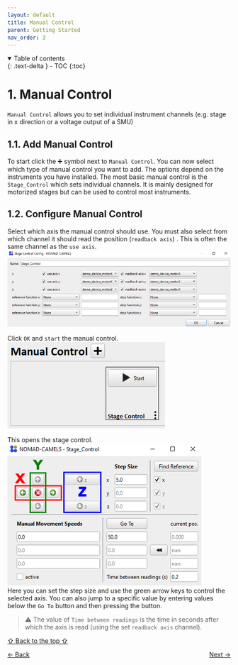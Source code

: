 ```yaml
---
layout: default
title: Manual Control
parent: Getting Started
nav_order: 3
---
```




<details open markdown="block">
  <summary>
    Table of contents
  </summary>
  {: .text-delta }
- TOC
{:toc}
</details>


# 1. Manual Control
`Manual Control` allows you to set individual instrument channels (e.g. stage in x direction or a voltage output of a SMU)
## 1.1. Add Manual Control
To start  click the &#10133; symbol next to `Manual Control`. You can now select which type of manual control you want to add. The options depend on the instruments you have installed. The most basic manual control is the `Stage_Control` which sets individual channels. It is mainly designed for motorized stages but can be used to control most instruments. 
## 1.2. Configure Manual Control
Select which axis the manual control should use. You must also select from which channel it should read the position (`readback axis`) . This is often the same channel as the `use axis`.
![img_45.png](img_45.png)

Click `OK` and `start` the manual control.\
![img_46.png](img_46.png)

This opens the stage control.\
![img_47.png](img_47.png)\
Here you can set the step size and use the green arrow keys to control the selected axis. You can also jump to a specific value by entering values below the `Go To` button and then pressing the button.
> &#9888; The value of `Time between readings` is the time in seconds after which the axis is read (using the set `readback axis` channel).

[&#8679; Back to the top &#8679;](#table-of-contents)
<p style="text-align:left;">
  <span style="color: grey;">
  <a href="quick_start_protocols.html">&larr; Back</a>
  </span>
  <span style="float:right;">
    <a href="quick_start_plots.html">Next &rarr;</a><br>
  </span>
</p>